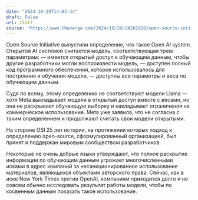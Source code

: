 ```yaml
---
date: "2024-10-29T14:03:44"
draft: False
url: /5317
source: "https://www.theverge.com/2024/10/28/24281820/open-source-initiative-definition-artificial-intelligence-meta-llama"
---
```


Open Source Initiative выпустили определение, что такое Open AI system. 
Открытой AI системой считается модель, соответствующая трем параметрам:
— имеется открытый доступ к обучающим данным, чтобы другие разработчики могли воспроизвести модель,
— доступен полный код программного обеспечения, которое использовалось для построения и обучения модели,
— доступны все параметры и веса по обучающим данным. 

Судя по всему, этому определению не соответствуют модели Llama — хотя Meta выкладывает модели в открытый доступ вместе с весами, но она не раскрывает обучающую выборку и накладывает ограничения на коммерческое использование. Meta уже заявила, что не согласна с таким определением и продолжают считать свои модели открытыми. 

На стороне OSI 25 лет истории, на протяжении которых подход к определению open-source, сформулированный организацией, был принят и поддержан мировым сообществом разработчиков.

Некоторые не очень добрые языки утверждают, что полное раскрытие информации по обучающим данным угрожает многочисленными исками в адрес компаний за несанкционированное использование материалов, являющихся объектами авторского права. Сейчас, как в иске New York Times против OpenAI, компаниям приходится долго и не совсем обычно исследовать результат работы модели, чтобы по косвенным данным показать такое использование.
